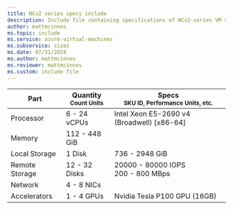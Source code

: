 ```yaml
---
title: NCv2 series specs include
description: Include file containing specifications of NCv2-series VM sizes.
author: mattmcinnes
ms.topic: include
ms.service: azure-virtual-machines
ms.subservice: sizes
ms.date: 07/31/2024
ms.author: mattmcinnes
ms.reviewer: mattmcinnes
ms.custom: include file
---
```

| Part | Quantity <br><sup>Count Units | Specs <br><sup>SKU ID, Performance Units, etc.  |
|---|---|---|
| Processor      | 6 - 24 vCPUs       | Intel Xeon E5-2690 v4 (Broadwell) [x86-64]                               |
| Memory         | 112 - 448 GiB          |                                  |
| Local Storage  | 1 Disk           | 736 - 2948 GiB                  |
| Remote Storage | 12 - 32 Disks    | 20000 - 80000 IOPS <br>200 - 800 MBps   |
| Network        | 4 - 8 NICs          |                           |
| Accelerators   | 1 - 4 GPUs              |  Nvidia Tesla P100 GPU (16GB)                   |
